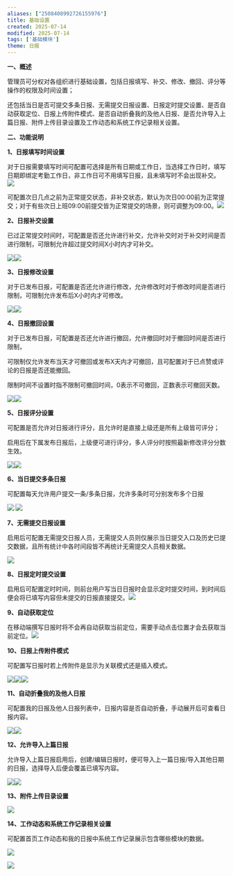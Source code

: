 ```yaml
---
aliases: ["2508408992726155976"]
title: 基础设置
created: 2025-07-14
modified: 2025-07-14
tags: ['基础模块']
theme: 日报
---
```


**一、概述**

管理员可分权对各组织进行基础设置，包括日报填写、补交、修改、撤回、评分等操作的权限及时间设置；

还包括当日是否可提交多条日报、无需提交日报设置、日报定时提交设置、是否自动获取定位、日报上传附件模式、是否自动折叠我的及他人日报、是否允许导入上篇日报、附件上传目录设置及工作动态和系统工作记录相关设置。

**二、功能说明**

**1、日报填写时间设置**

对于日报需要填写时间可配置可选择是所有日期或工作日，当选择工作日时，填写日期即绑定考勤工作日，非工作日可不用填写日报，且未填写时不会出现补交。![](f33595c6ce5248915eac378266ab94bf.jpg)

可配置次日几点之前为正常提交状态，非补交状态，默认为次日00:00前为正常提交；对于有些次日上班09:00前提交皆为正常提交的场景，则可调整为09:00。![](dcd06e01ad1ff9eaeace75cd4c236bc6.jpg)

**2、日报补交设置**

已过正常提交时间时，可配置是否还允许进行补交，允许补交时对于补交时间是否进行限制，可限制允许超过提交时间X小时内才可补交。

**![](d0ac57c20a091938510974fd9d5069b6.jpg)![](3be7d7339c5fee95e4721d0af24ccc8b.jpg)**

**3、日报修改设置**

对于已发布日报，可配置是否还允许进行修改，允许修改时对于修改时间是否进行限制，可限制允许发布后X小时内才可修改。

**![](a9f51432b9612920a72d8d8f1f5091c6.jpg)![](638affb348d33dffcc4bbebe9234de9d.jpg)**

**4、日报撤回设置**

对于已发布日报，可配置是否还允许进行撤回，允许撤回时对于撤回时间是否进行限制，

可限制仅允许发布当天才可撤回或发布X天内才可撤回，且可配置对于已点赞或评论的日报是否还能撤回。

限制时间不设置时指不限制可撤回时间，0表示不可撤回，正数表示可撤回天数。

![](08dd1c8c312447ceb922125694c0dc73.jpg)![](284051ba666cf9f286d2a374679df83c.jpg)

**5、日报评分设置**

可配置是否允许对日报进行评分，且允许时是直接上级还是所有上级皆可评分；

启用后在下属发布日报后，上级便可进行评分，多人评分时按照最新修改评分分数生效。

**![](46cd220c7db58d9705d36310e9e81aec.jpg)![](598a422a26c3864507488f0202e72a7b.jpg)**

**6、当日提交多条日报**

可配置每天允许用户提交一条/多条日报，允许多条时可分别发布多个日报

**![](45196ea3595221a1c719aafd6d7d839e.jpg) ![](1e6e4bf840387c4700be4411a3e45cd2.jpg)**

**7、无需提交日报设置**

启用后可配置无需提交日报人员，无需提交人员则仅展示当日提交入口及历史已提交数据，且所有统计中各时间段皆不再统计无需提交人员相关数据。

**![](faf311a83f3828e9b4a2d121da9f221d.jpg)**

**8、日报定时提交设置**

启用后可配置定时时间，则前台用户写当日日报时会显示定时提交时间，到时间后便会将已填写内容但未提交的日报直接提交。**![](c50a65144c79bece51cba94639c19a89.jpg)**

**9、自动获取定位**

在移动端撰写日报时将不会再自动获取当前定位，需要手动点击位置才会去获取当前定位。![](9e65031d18bf68bfa0c8185211eabdab.jpg)

**10、日报上传附件模式**

可配置写日报时若上传附件是显示为关联模式还是插入模式。

**![](668f6aaca5a32e211b31aea2c826dcfb.jpg)![](e94dc4158691291f2def2e5ac0f6ee8f.jpg)![](a55b0ab85afab3f3b6603edcc2fb369f.jpg)**

**11、自动折叠我的及他人日报**

可配置我的日报及他人日报列表中，日报内容是否自动折叠，手动展开后可查看日报内容。

**![](8a269d9165bc2b54ab3e2b008eb9a6bc.jpg)![](70863a36ac1b1eb119a88b80183a5aa0.jpg)**

**12、允许导入上篇日报**

允许导入上篇日报启用后，创建/编辑日报时，便可导入上一篇日报/导入其他日期的日报，选择导入后便会覆盖已填写内容。

**![](993dbd5da4cd41c264ec30bb7ef5ba12.jpg)![](26edb794c9e4b8893be1cd2e0290dc4b.jpg)**

**13、附件上传目录设置**

**![](a6944a0dcf131693c5c7ba8231d32576.jpg)**

**14、工作动态和系统工作记录相关设置**

可配置首页工作动态和我的日报中系统工作记录展示包含哪些模块的数据。

**![](439e9221fbeb95e86f74b2798d4067cf.jpg)**

**![](7f908446f04624cb4c91fa2ff978632d.jpg)**